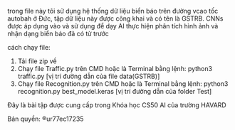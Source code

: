 trong file này tôi sử dụng hệ thống dữ liệu biển báo trên đường vcao tốc autobah ở Đức, tập dữ liệu này được công khai và có tên là GSTRB. 
CNNs được áp dụng vào và sử dụng để dạy AI thực hiện phân tích hình ảnh và nhận dạng biển báo đã có từ trước

cách chạy file:
1. Tải file zip về
2. Chạy file Traffic.py trên CMD hoặc là Terminal bằng lệnh: python3 traffic.py [vị trí đường dẫn của file data(GSTRB)]
3. Chạy file Recognition.py trên CMD hoặc là Terminal bằng lệnh: python3 recognition.py best_model.keras [vị trí đường dẫn của folder Test]

Đây là bài tập được cung cấp trong Khóa học CS50 AI của trường HAVARD

Bản quyền: ®ur77ec17235
